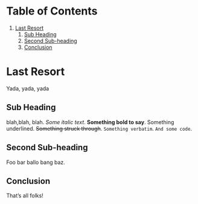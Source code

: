 
# Table of Contents

1.  [Last Resort](#org7296d1b)
    1.  [Sub Heading](#org942f297)
    2.  [Second Sub-heading](#org5c50333)
    3.  [Conclusion](#orgcde6e1d)



<a id="org7296d1b"></a>

# Last Resort

Yada, yada, yada


<a id="org942f297"></a>

## Sub Heading

blah,blah, blah. *Some italic text*. **Something bold to say**. <span class="underline">Something
underlined</span>. <del>Something struck through</del>. `Something verbatim`. `And some code`.


<a id="org5c50333"></a>

## Second Sub-heading

Foo bar ballo bang baz.


<a id="orgcde6e1d"></a>

## Conclusion

That&rsquo;s all folks!

